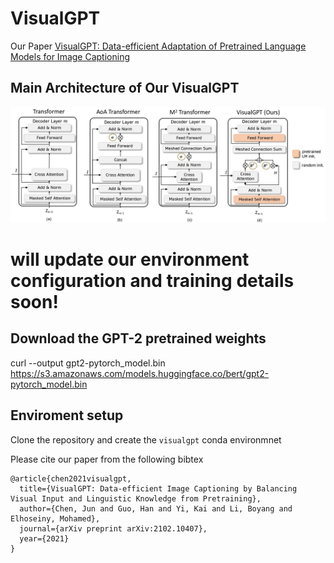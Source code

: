 
# VisualGPT

Our Paper [VisualGPT: Data-efficient Adaptation of Pretrained Language Models for Image Captioning](https://arxiv.org/abs/2102.10407)

## Main Architecture of Our VisualGPT
![image](images/final_architecture.jpg)

# will update our environment configuration and training details soon!

## Download the GPT-2 pretrained weights
curl --output gpt2-pytorch_model.bin https://s3.amazonaws.com/models.huggingface.co/bert/gpt2-pytorch_model.bin


## Enviroment setup
Clone the repository and create the `visualgpt` conda environmnet




Please cite our paper from the following bibtex


```
@article{chen2021visualgpt,
  title={VisualGPT: Data-efficient Image Captioning by Balancing Visual Input and Linguistic Knowledge from Pretraining},
  author={Chen, Jun and Guo, Han and Yi, Kai and Li, Boyang and Elhoseiny, Mohamed},
  journal={arXiv preprint arXiv:2102.10407},
  year={2021}
}
```
